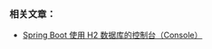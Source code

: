 ### 相关文章： 
- [Spring Boot 使用 H2 数据库的控制台（Console）](https://www.cwiki.us/pages/viewpage.action?pageId=57938747)
